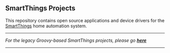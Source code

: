 ## SmartThings Projects

This repository contains open source applications and device drivers for the
[SmartThings](http://www.smartthings.com) home automation system.

---

_For the legacy Groovy-based SmartThings projects, please go [__here__](../master/legacy/README.md)_

---
